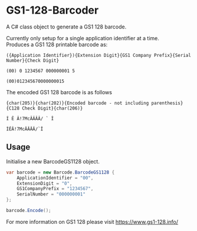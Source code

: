 # GS1-128-Barcoder
A C# class object to generate a GS1 128 barcode.  

Currently only setup for a single application identifier at a time.  
Produces a GS1 128 printable barcode as:
```
({Application Identifier}){Extension Digit}{GS1 Company Prefix}{Serial Number}{Check Digit}

(00) 0 1234567 000000001 5

(00)012345670000000015
```
The encoded GS1 128 barcode is as follows
```
{char(205)}{char(202)}{Encoded barcode - not including parenthesis}{C128 Check Digit}{char(206)}

Í Ê Â!7McÂÂÂÂ/ ` Î

ÍÊÂ!7McÂÂÂÂ/`Î
```

## Usage
Initialise a new BarcodeGS1128 object.
```csharp
var barcode = new Barcode.BarcodeGS1128 {
    ApplicationIdentifier = "00",
    ExtensionDigit = "0",
    GS1CompanyPrefix = "1234567",
    SerialNumber = "000000001"
};

barcode.Encode();
```

For more information on GS1 128 please visit https://www.gs1-128.info/
